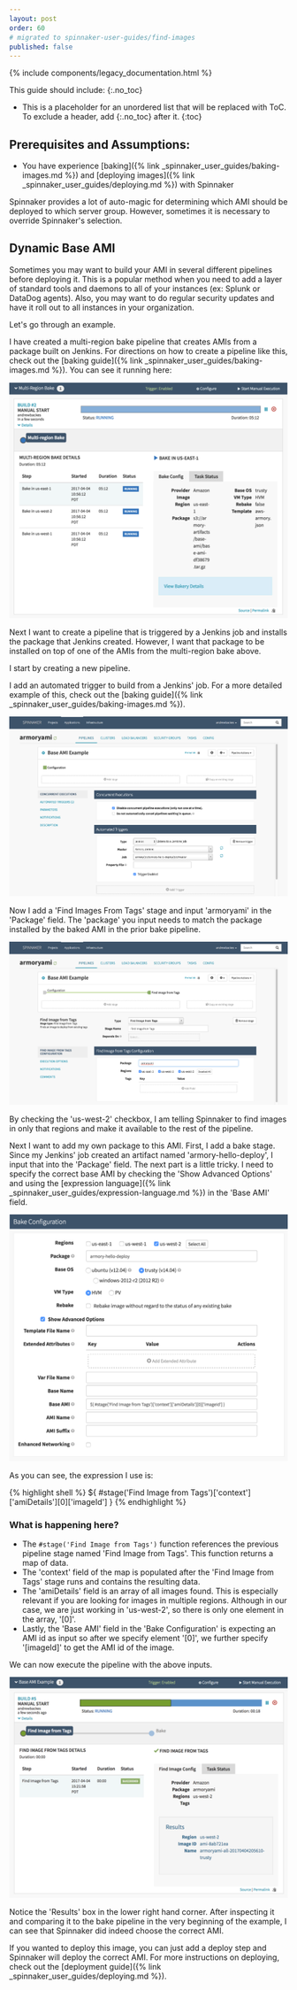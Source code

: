 ```yaml
---
layout: post
order: 60
# migrated to spinnaker-user-guides/find-images
published: false
---
```


{% include components/legacy_documentation.html %}

This guide should include:
{:.no_toc}
* This is a placeholder for an unordered list that will be replaced with ToC. To exclude a header, add {:.no_toc} after it.
{:toc}

## Prerequisites and Assumptions:

- You have experience [baking]({% link _spinnaker_user_guides/baking-images.md %}) and [deploying images]({% link _spinnaker_user_guides/deploying.md %}) with Spinnaker



Spinnaker provides a lot of auto-magic for determining which AMI should be deployed to which server group. However, sometimes it is necessary to override Spinnaker's selection.

## Dynamic Base AMI

Sometimes you may want to build your AMI in several different pipelines before deploying it. This is a popular method when you need to add a layer of standard tools and daemons to all of your instances (ex: Splunk or DataDog agents). Also, you may want to do regular security updates and have it roll out to all instances in your organization.

Let's go through an example.


I have created a multi-region bake pipeline that creates AMIs from a package built on Jenkins. For directions on how to create a pipeline like this, check out the [baking guide]({% link _spinnaker_user_guides/baking-images.md %}). You can see it running here:

![](/images/Image-2017-04-04-at-11.01.25-AM.png)


Next I want to create a pipeline that is triggered by a Jenkins job and installs the package that Jenkins created. However, I want that package to be installed on top of one of the AMIs from the multi-region bake above.


I start by creating a new pipeline.


I add an automated trigger to build from a Jenkins' job. For a more detailed example of this, check out the [baking guide]({% link _spinnaker_user_guides/baking-images.md %}).

![](/images/Image-2017-04-04-at-2.47.40-PM.png)


Now I add a 'Find Images From Tags' stage and input 'armoryami' in the 'Package' field. The 'package' you input needs to match the package installed by the baked AMI in the prior bake pipeline.

![](/images/Image-2017-04-04-at-2.40.14-PM.png)

By checking the 'us-west-2' checkbox, I am telling Spinnaker to find images in only that regions and make it available to the rest of the pipeline.


Next I want to add my own package to this AMI. First, I add a bake stage. Since my Jenkins' job created an artifact named 'armory-hello-deploy', I input that into the 'Package' field. The next part is a little tricky. I need to specify the correct base AMI by checking the 'Show Advanced Options' and using the [expression language]({% link _spinnaker_user_guides/expression-language.md %}) in the 'Base AMI' field. 


![](/images/Image-2017-04-04-at-3.03.22-PM.png)

As you can see, the expression I use is:

{% highlight shell %}
${ #stage('Find Image from Tags')['context']['amiDetails'][0]['imageId'] }
{% endhighlight %}

### What is happening here? 

- The `#stage('Find Image from Tags')` function references the previous pipeline stage named 'Find Image from Tags'. This function returns a map of data. 
- The 'context' field of the map is populated after the 'Find Image from Tags' stage runs and contains the resulting data. 
- The 'amiDetails' field is an array of all images found. This is especially relevant if you are looking for images in multiple regions. Although in our case, we are just working in 'us-west-2', so there is only one element in the array, '[0]'. 
- Lastly, the 'Base AMI' field in the 'Bake Configuration' is expecting an AMI id as input so after we specify element '[0]', we further specify '[imageId]' to get the AMI id of the image.


We can now execute the pipeline with the above inputs. 

![](/images/Image-2017-04-04-at-3.22.17-PM.png)

Notice the 'Results' box in the lower right hand corner. After inspecting it and comparing it to the bake pipeline in the very beginning of the example, I can see that Spinnaker did indeed choose the correct AMI.

If you wanted to deploy this image, you can just add a deploy step and Spinnaker will deploy the correct AMI. For more instructions on deploying, check out the [deployment guide]({% link _spinnaker_user_guides/deploying.md %}).
